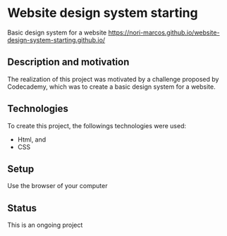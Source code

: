# Website design system starting
Basic design system for a website
https://nori-marcos.github.io/website-design-system-starting.github.io/

## Description and motivation
The realization of this project was motivated by a challenge proposed by Codecademy, which was to create a basic design system for a website.

## Technologies
To create this project, the followings technologies were used:

- Html, and
- CSS

## Setup
Use the browser of your computer

## Status
This is an ongoing project
